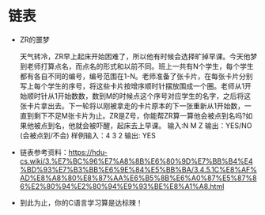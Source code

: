 # 链表

- ZR的噩梦

  天气转冷，ZR早上起床开始困难了，所以他有时候会选择旷掉早课。今天他梦到老师打算点名，而点名的形式和以前不同。班上一共有N个学生，每个学生都有各自不同的编号，编号范围在1-N。老师准备了张卡片，在每张卡片分别写上每个学生的序号，将这些卡片按增序顺时针摆放围成一个圈。老师从1开始顺时针从1开始数数，数到M的时候点这个序号对应学生的名字，之后将这张卡片拿出去。下一轮将以刚被拿走的卡片原本的下一张重新从1开始数，一直到剩下不足M张卡片为止。ZR是Z号，你能帮ZR算一算他会被点到名吗?如果他被点到名，他就会被吓醒，起床去上早课。
  输入∶N M Z 输出：YES/NO (会被点到/不会) 样例输入：4 3 2 输出: YES

- 链表参考资料：https://hdu-cs.wiki/3.%E7%BC%96%E7%A8%8B%E6%80%9D%E7%BB%B4%E4%BD%93%E7%B3%BB%E6%9E%84%E5%BB%BA/3.4.5.1C%E8%AF%AD%E8%A8%80%E8%87%AA%E6%B5%8B%E6%A0%87%E5%87%86%E2%80%94%E2%80%94%E9%93%BE%E8%A1%A8.html

- 到此为止，你的C语言学习算是达标辣！

  

  